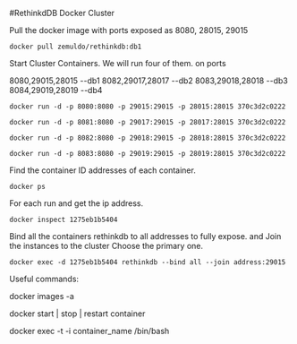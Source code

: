 #RethinkdDB Docker Cluster

Pull the docker image with ports exposed as 8080, 28015, 29015

```
docker pull zemuldo/rethinkdb:db1
```
Start Cluster Containers. We will run four of them. on ports

8080,29015,28015 --db1
8082,29017,28017 --db2
8083,29018,28018 --db3
8084,29019,28019 --db4

```
docker run -d -p 8080:8080 -p 29015:29015 -p 28015:28015 370c3d2c0222
```

```
docker run -d -p 8081:8080 -p 29017:29015 -p 28017:28015 370c3d2c0222
```

```
docker run -d -p 8082:8080 -p 29018:29015 -p 28018:28015 370c3d2c0222
```

```
docker run -d -p 8083:8080 -p 29019:29015 -p 28019:28015 370c3d2c0222
```

Find the container ID addresses of each container.


```
docker ps
```

For each run and get the ip address.

```
docker inspect 1275eb1b5404
```

Bind all the containers rethinkdb to all addresses to fully expose. and
Join the instances to the cluster Choose the primary one.

```
docker exec -d 1275eb1b5404 rethinkdb --bind all --join address:29015
```
Useful commands:

docker images -a

docker start | stop | restart container

docker exec -t -i container_name /bin/bash

